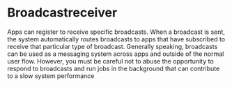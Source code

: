 # Broadcastreceiver
Apps can register to receive specific broadcasts. When a broadcast is sent, the system automatically routes broadcasts to apps that have subscribed to receive that particular type of broadcast.  Generally speaking, broadcasts can be used as a messaging system across apps and outside of the normal user flow. However, you must be careful not to abuse the opportunity to respond to broadcasts and run jobs in the background that can contribute to a slow system performance
